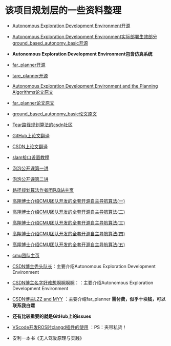 # 该项目规划层的一些资料整理

* [Autonomous Exploration Development Environment开源](https://github.com/HongbiaoZ/autonomous_exploration_development_environment)
* [Autonomous Exploration Development Environment实际部署生效部分ground_based_autonomy_basic开源](https://github.com/jizhang-cmu/ground_based_autonomy_basic)  
* **Autonomous Exploration Development Environment包含仿真系统**
* [far_planner开源](https://github.com/MichaelFYang/far_planner)
* [tare_planner开源](https://github.com/caochao39/tare_planner)
* [Autonomous Exploration Development Environment and the Planning Algorithms论文原文](https://arxiv.org/pdf/2110.14573.pdf)
* [far_planner论文原文](https://arxiv.org/pdf/2110.09460.pdf)
* [ground_based_autonomy_basic论文原文](https://frc.ri.cmu.edu/~zhangji/publications/JFR_2020.pdf)
* [Tear路径规划算法的csdn社区](https://bbs.csdn.net/forums/TARE)
* [GitHub上论文翻译](https://github.com/Wangben1019/-Autonomous-Exploration-Development-Environment-and-the-Planning-Algorithms)
* [CSDN上论文翻译](https://blog.csdn.net/qq_59657502/article/details/130162346?spm=1001.2014.3001.5502)
* [slam接口设置教程](https://drive.google.com/file/d/1jW1jFDvRsUWcfivC6WWcHHdX-JDSzPGo/view)
* [泡泡公开课第一讲](https://www.bilibili.com/video/BV1j44y147K1/?spm_id_from=333.999.0.0&vd_source=aaea66fb42b001c99446f0cabb957919)
* [泡泡公开课第二讲](https://www.bilibili.com/video/BV1uP4y1578V/?spm_id_from=333.999.0.0&vd_source=aaea66fb42b001c99446f0cabb957919)
* [路径规划算法作者团队B站主页](https://space.bilibili.com/2109158744?spm_id_from=333.337.search-card.all.click)
* [高翔博士介绍CMU团队开发的全套开源自主导航算法(一)](https://zhuanlan.zhihu.com/p/389756544)
* [高翔博士介绍CMU团队开发的全套开源自主导航算法(二)](https://zhuanlan.zhihu.com/p/390104878)
* [高翔博士介绍CMU团队开发的全套开源自主导航算法(三)](https://zhuanlan.zhihu.com/p/390433862)
* [高翔博士介绍CMU团队开发的全套开源自主导航算法(四)](https://zhuanlan.zhihu.com/p/390667083)
* [高翔博士介绍CMU团队开发的全套开源自主导航算法(五)](https://zhuanlan.zhihu.com/p/390859130)
* [cmu团队主页](https://www.cmu-exploration.com/)
* [CSDN博主秃头队长](https://blog.csdn.net/qq_39266065?type=blog)：主要介绍Autonomous Exploration Development Environment

* [CSDN博主名字好难想啊啊啊啊](https://blog.csdn.net/lizjiwei?type=blog)：：主要介绍Autonomous Exploration Development Environment
* [CSDN博主LZZ and MYY](https://blog.csdn.net/weixin_39977764?type=blog) ：主要介绍far_planner  **需付费，似乎十块钱，可以联系我白嫖**
* **还有比较重要的就是GitHub上的issues**
* [VScode开发ROS时clangd插件的使用](https://blog.csdn.net/qq_59657502/article/details/128657345?spm=1001.2014.3001.5502) ：PS：夹带私货！
* 安利一本书《无人驾驶原理与实践》
